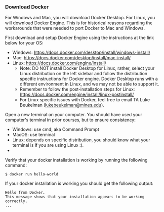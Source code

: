 ### Download Docker
For Windows and Mac, you will download Docker Desktop. For Linux, you will download Docker Engine. This is for historical reasons regarding the workarounds that were needed to port Docker to Mac and Windows.

First download and setup Docker Engine using the instructions at the link below for your OS:
- Windows: https://docs.docker.com/desktop/install/windows-install/
- Mac: https://docs.docker.com/desktop/install/mac-install/
- Linux: https://docs.docker.com/engine/install/
    - Note: DO NOT install Docker Desktop for Linux, rather, select your Linux distribution on the left sidebar and follow the distribution specific instructions for Docker engine. Docker Desktop runs with a different environment in Linux, and we may not be able to support it.
    - Remember to follow the post-installation steps for Linux: https://docs.docker.com/engine/install/linux-postinstall/
    - For Linux specific issues with Docker, feel free to email TA Luke Beukelman (lukebeukelman@mines.edu).

Open a new terminal on your computer. You should have used your computer's terminal in prior courses, but to ensure consistency:
* Windows: use cmd, aka Command Prompt
* MacOS: use terminal
* Linux: depends on specific distribution, you should know what your terminal is if you are using Linux :).
* 
Verify that your docker installation is working by running the following command:
```
$ docker run hello-world
```

If your docker installation is working you should get the following output:
```
Hello from Docker.
This message shows that your installation appears to be working correctly.
...
```